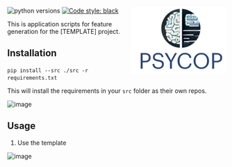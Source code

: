 <a href="https://github.com/Aarhus-Psychiatry-Research/psycop-feature-generation"><img src="https://github.com/Aarhus-Psychiatry-Research/psycop-ml-utils/blob/main/docs/_static/icon_with_title.png?raw=true" width="220" align="right"/></a>

![python versions](https://img.shields.io/badge/Python-%3E=3.9-blue)
[![Code style: black](https://img.shields.io/badge/Code%20Style-Black-black)](https://black.readthedocs.io/en/stable/the_black_code_style/current_style.html)

This is application scripts for feature generation for the [TEMPLATE] project. 
## Installation
`pip install --src ./src -r requirements.txt`

This will install the requirements in your `src` folder as their own repos. 

![image](https://user-images.githubusercontent.com/8526086/208070436-a52fef2c-16c8-4e7e-830b-8cff6dba44c2.png)

## Usage
1. Use the template

![image](https://user-images.githubusercontent.com/8526086/208095705-81baa10b-b396-4fd7-a549-3b920ec18322.png)
